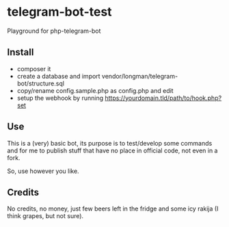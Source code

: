 # telegram-bot-test
Playground for php-telegram-bot

## Install
- composer it
- create a database and import vendor/longman/telegram-bot/structure.sql
- copy/rename config.sample.php as config.php and edit
- setup the webhook by running https://yourdomain.tld/path/to/hook.php?set

## Use
This is a (very) basic bot, its purpose is to test/develop some commands and for me to publish stuff that have no place in official code, not even in a fork.

So, use however you like.

## Credits
No credits, no money, just few beers left in the fridge and some icy rakija (I think grapes, but not sure).
